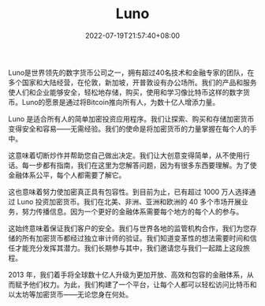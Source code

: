 ﻿---
weight: 
title: "Luno"
description: "Luno是世界领先的数字货币公司之一，拥有超过40名技术和金融专家的团队，在多个国家和大陆经营。在伦敦，新加坡，开普敦设有办公场所"
date: 2022-07-19T21:57:40+08:00
lastmod: 2022-07-19T16:45:40+08:00
draft: false
authors: ["seven"]
featuredImage: "luno.webp"
link: "https://www.luno.com/"
tags: ["交易所","Luno"]
categories: ["navigation"]
navigation: ["交易所"]
lightgallery: true
toc: true
pinned: false
recommend: false
recommend1: false
---
Luno是世界领先的数字货币公司之一，拥有超过40名技术和金融专家的团队，在多个国家和大陆经营，在伦敦，新加坡，开普敦设有办公场所。我们的产品和服务使人们和企业能够安全，轻松地存储，购买，使用和学习像比特币这样的数字货币。Luno的愿景是通过将Bitcoin推向所有人，为数十亿人增添力量。

Luno 是适合所有人的简单加密投资应用程序。我们让探索、购买和存储加密货币变得安全和容易——无需经验。我们的使命是将加密货币的力量掌握在每个人的手中。

这意味着切断炒作并帮助您自己做出决定。我们让大创意变得简单，从不使用行话。每一步都有指南，我们在这里为您解答问题，因为有很多东西要理解。为了使金融体系公平，每个人都需要了解它。

这也意味着努力使加密真正具有包容性。到目前为止，已有超过 1000 万人选择通过 Luno 投资加密货币。我们在北美、非洲、亚洲和欧洲的 40 多个市场开展业务，努力传播信息。因为一个更好的金融体系需要每个地方的每个人的参与。

这始终意味着保证我们客户的安全。我们与世界各地的监管机构合作，我们为您存储的所有加密货币都经过独立审计师的验证。我们知道变革性的想法需要时间和信任才能充分发挥其潜力。我们长期参与其中，我们邀请您与我们一起踏上这段旅程。

2013 年，我们着手将全球数十亿人升级为更加开放、高效和包容的金融体系，从而赋予他们权力。为此，我们构建了一个平台，让每个人都可以轻松访问比特币和以太坊等加密货币——无论您身在何处。